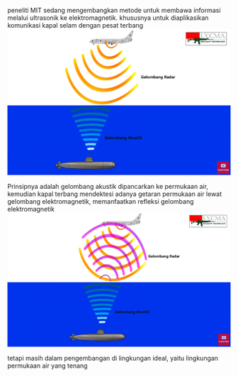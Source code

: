 peneliti MIT sedang mengembangkan metode untuk membawa informasi melalui ultrasonik ke elektromagnetik. khususnya untuk diaplikasikan komunikasi kapal selam dengan pesat terbang
![30709f2690e40ab0ad18cd766a22639c.png](../../../_resources/30709f2690e40ab0ad18cd766a22639c.png)

Prinsipnya adalah gelombang akustik dipancarkan ke permukaan air, kemudian kapal terbang mendektesi adanya getaran permukaan air lewat gelombang elektromagnetik, memanfaatkan refleksi gelombang elektromagnetik
![9909fa0dbec9509fe4a067f73d0d7eec.png](../../../_resources/9909fa0dbec9509fe4a067f73d0d7eec.png)

tetapi masih dalam pengembangan di lingkungan ideal, yaitu lingkungan permukaan air yang tenang